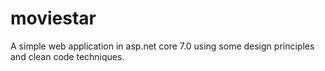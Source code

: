 # moviestar
A simple web application in asp.net core 7.0 using some design principles and clean code techniques.
